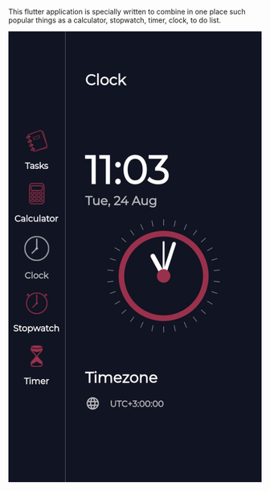 This flutter application is specially written to combine in one place such popular things as a calculator, stopwatch, timer, clock, to do list.

![alt text](https://github.com/Korpag/flutter_to_do_clock/blob/main/assets/presentation.gif)
